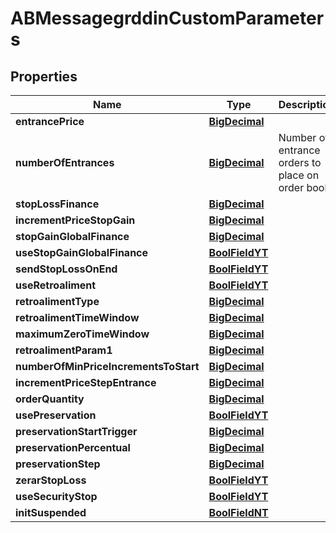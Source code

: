 # ABMessagegrddinCustomParameters

## Properties
Name | Type | Description | Notes
------------ | ------------- | ------------- | -------------
**entrancePrice** | [**BigDecimal**](BigDecimal.md) |  | 
**numberOfEntrances** | [**BigDecimal**](BigDecimal.md) | Number of entrance orders to place on order book | 
**stopLossFinance** | [**BigDecimal**](BigDecimal.md) |  | 
**incrementPriceStopGain** | [**BigDecimal**](BigDecimal.md) |  | 
**stopGainGlobalFinance** | [**BigDecimal**](BigDecimal.md) |  |  [optional]
**useStopGainGlobalFinance** | [**BoolFieldYT**](BoolFieldYT.md) |  |  [optional]
**sendStopLossOnEnd** | [**BoolFieldYT**](BoolFieldYT.md) |  |  [optional]
**useRetroaliment** | [**BoolFieldYT**](BoolFieldYT.md) |  |  [optional]
**retroalimentType** | [**BigDecimal**](BigDecimal.md) |  |  [optional]
**retroalimentTimeWindow** | [**BigDecimal**](BigDecimal.md) |  |  [optional]
**maximumZeroTimeWindow** | [**BigDecimal**](BigDecimal.md) |  |  [optional]
**retroalimentParam1** | [**BigDecimal**](BigDecimal.md) |  |  [optional]
**numberOfMinPriceIncrementsToStart** | [**BigDecimal**](BigDecimal.md) |  |  [optional]
**incrementPriceStepEntrance** | [**BigDecimal**](BigDecimal.md) |  | 
**orderQuantity** | [**BigDecimal**](BigDecimal.md) |  | 
**usePreservation** | [**BoolFieldYT**](BoolFieldYT.md) |  |  [optional]
**preservationStartTrigger** | [**BigDecimal**](BigDecimal.md) |  |  [optional]
**preservationPercentual** | [**BigDecimal**](BigDecimal.md) |  |  [optional]
**preservationStep** | [**BigDecimal**](BigDecimal.md) |  |  [optional]
**zerarStopLoss** | [**BoolFieldYT**](BoolFieldYT.md) |  |  [optional]
**useSecurityStop** | [**BoolFieldYT**](BoolFieldYT.md) |  |  [optional]
**initSuspended** | [**BoolFieldNT**](BoolFieldNT.md) |  |  [optional]
